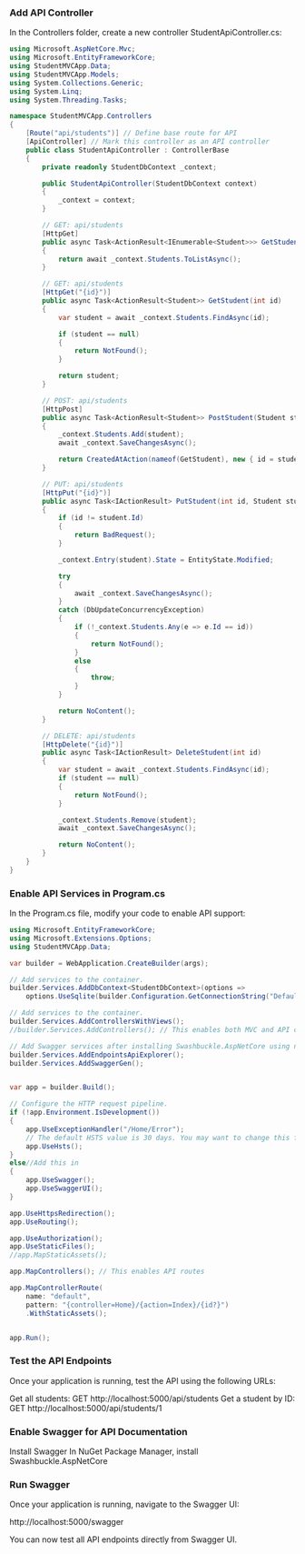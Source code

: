 ### Add API Controller
In the Controllers folder, create a new controller StudentApiController.cs:
```csharp
using Microsoft.AspNetCore.Mvc;
using Microsoft.EntityFrameworkCore;
using StudentMVCApp.Data;
using StudentMVCApp.Models;
using System.Collections.Generic;
using System.Linq;
using System.Threading.Tasks;

namespace StudentMVCApp.Controllers
{
    [Route("api/students")] // Define base route for API
    [ApiController] // Mark this controller as an API controller
    public class StudentApiController : ControllerBase
    {
        private readonly StudentDbContext _context;

        public StudentApiController(StudentDbContext context)
        {
            _context = context;
        }

        // GET: api/students
        [HttpGet]
        public async Task<ActionResult<IEnumerable<Student>>> GetStudents()
        {
            return await _context.Students.ToListAsync();
        }

        // GET: api/students
        [HttpGet("{id}")]
        public async Task<ActionResult<Student>> GetStudent(int id)
        {
            var student = await _context.Students.FindAsync(id);

            if (student == null)
            {
                return NotFound();
            }

            return student;
        }

        // POST: api/students
        [HttpPost]
        public async Task<ActionResult<Student>> PostStudent(Student student)
        {
            _context.Students.Add(student);
            await _context.SaveChangesAsync();

            return CreatedAtAction(nameof(GetStudent), new { id = student.Id }, student);
        }

        // PUT: api/students
        [HttpPut("{id}")]
        public async Task<IActionResult> PutStudent(int id, Student student)
        {
            if (id != student.Id)
            {
                return BadRequest();
            }

            _context.Entry(student).State = EntityState.Modified;

            try
            {
                await _context.SaveChangesAsync();
            }
            catch (DbUpdateConcurrencyException)
            {
                if (!_context.Students.Any(e => e.Id == id))
                {
                    return NotFound();
                }
                else
                {
                    throw;
                }
            }

            return NoContent();
        }

        // DELETE: api/students
        [HttpDelete("{id}")]
        public async Task<IActionResult> DeleteStudent(int id)
        {
            var student = await _context.Students.FindAsync(id);
            if (student == null)
            {
                return NotFound();
            }

            _context.Students.Remove(student);
            await _context.SaveChangesAsync();

            return NoContent();
        }
    }
}

```

### Enable API Services in Program.cs
In the Program.cs file, modify your code to enable API support:
```csharp
using Microsoft.EntityFrameworkCore;
using Microsoft.Extensions.Options;
using StudentMVCApp.Data;

var builder = WebApplication.CreateBuilder(args);

// Add services to the container.
builder.Services.AddDbContext<StudentDbContext>(options =>
    options.UseSqlite(builder.Configuration.GetConnectionString("DefaultConnection")));

// Add services to the container.
builder.Services.AddControllersWithViews();
//builder.Services.AddControllers(); // This enables both MVC and API controllers

// Add Swagger services after installing Swashbuckle.AspNetCore using nuget package manager
builder.Services.AddEndpointsApiExplorer();
builder.Services.AddSwaggerGen();


var app = builder.Build();

// Configure the HTTP request pipeline.
if (!app.Environment.IsDevelopment())
{
    app.UseExceptionHandler("/Home/Error");
    // The default HSTS value is 30 days. You may want to change this for production scenarios, see https://aka.ms/aspnetcore-hsts.
    app.UseHsts();
}
else//Add this in
{
    app.UseSwagger();
    app.UseSwaggerUI();
}

app.UseHttpsRedirection();
app.UseRouting();

app.UseAuthorization();
app.UseStaticFiles();
//app.MapStaticAssets();

app.MapControllers(); // This enables API routes

app.MapControllerRoute(
    name: "default",
    pattern: "{controller=Home}/{action=Index}/{id?}")
    .WithStaticAssets();


app.Run();

```

### Test the API Endpoints
Once your application is running, test the API using the following URLs:

Get all students: GET http://localhost:5000/api/students
Get a student by ID: GET http://localhost:5000/api/students/1

### Enable Swagger for API Documentation
Install Swagger
In NuGet Package Manager, install Swashbuckle.AspNetCore

### Run Swagger
Once your application is running, navigate to the Swagger UI:

http://localhost:5000/swagger

You can now test all API endpoints directly from Swagger UI.
